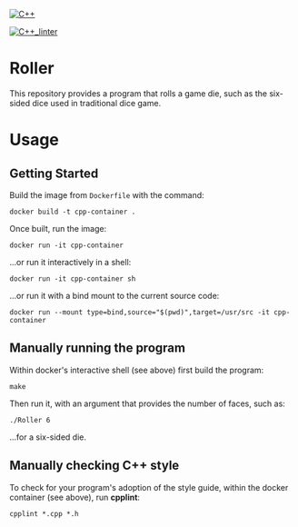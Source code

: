 [![C++](https://github.com/rohitraut18/Roller/actions/workflows/actions.yml/badge.svg)](https://github.com/rohitraut18/Roller/actions/workflows/actions.yml)

[![C++_linter](https://github.com/rohitraut18/Roller/actions/workflows/super-linter.yml/badge.svg)](https://github.com/rohitraut18/Roller/actions/workflows/super-linter.yml)

# Roller

This repository provides a program that rolls a game die, such as the
six-sided dice used in traditional dice game.

# Usage

## Getting Started

Build the image from `Dockerfile` with the command:

`docker build -t cpp-container .`

Once built, run the image:

`docker run -it cpp-container`

...or run it interactively in a shell:

`docker run -it cpp-container sh`

...or run it with a bind mount to the current source code:

`docker run --mount type=bind,source="$(pwd)",target=/usr/src -it cpp-container`

## Manually running the program

Within docker's interactive shell (see above) first build the program:

`make`

Then run it, with an argument that provides the number of faces, such as:

`./Roller 6`

...for a six-sided die.

## Manually checking C++ style

To check for your program's adoption of the style guide, within the docker
container (see above), run **cpplint**:

`cpplint *.cpp *.h`

